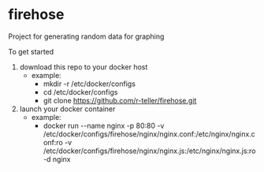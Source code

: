 # firehose
Project for generating random data for graphing

To get started
1. download this repo to your docker host
    - example:
        - mkdir -r /etc/docker/configs
        - cd /etc/docker/configs
        - git clone https://github.com/r-teller/firehose.git
2. launch your docker container
    - example:
        - docker run --name nginx -p 80:80 -v /etc/docker/configs/firehose/nginx/nginx.conf:/etc/nginx/nginx.conf:ro -v /etc/docker/configs/firehose/nginx/nginx.js:/etc/nginx/nginx.js:ro -d nginx

